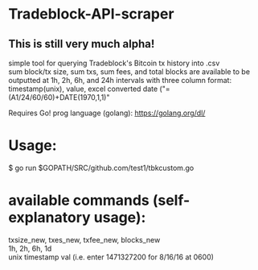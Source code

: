 # Tradeblock-API-scraper
## This is still very much alpha!  
  
simple tool for querying Tradeblock's Bitcoin tx history into .csv   
sum block/tx size, sum txs, sum fees, and total blocks are available to be outputted at 1h, 2h, 6h, and 24h intervals with three column format:  
timestamp(unix), value, excel converted date ("=(A1/24/60/60)+DATE(1970,1,1)"  

  
Requires Go! prog language (golang): https://golang.org/dl/   
  
# Usage:  
$ go run $GOPATH/SRC/github.com/test1/tbkcustom.go  
  
# available commands (self-explanatory usage):  
txsize_new, txes_new, txfee_new, blocks_new  
1h, 2h, 6h, 1d  
unix timestamp val (i.e. enter 1471327200 for 8/16/16 at 0600)


